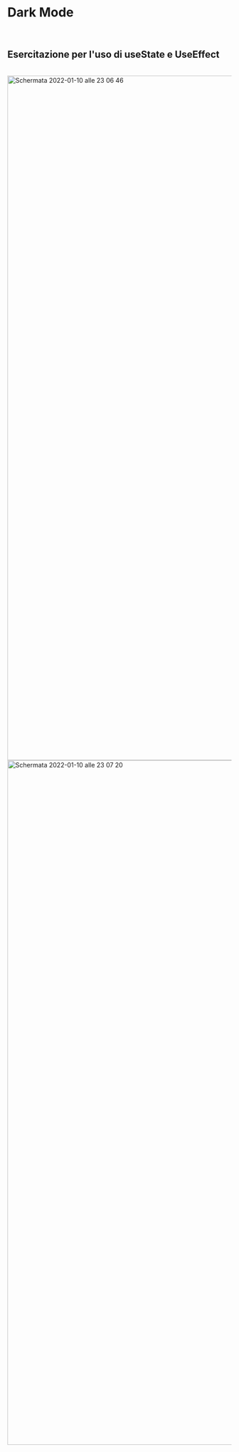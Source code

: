<h1> Dark Mode </h1>

<br> 

<h2> Esercitazione per l'uso di useState e UseEffect </h2>

<br>

<img width="1536" alt="Schermata 2022-01-10 alle 23 06 46" src="https://user-images.githubusercontent.com/92747208/148846753-91c951e8-ddf8-45c8-8d61-7899b1fb127e.png">

<br>

<img width="1536" alt="Schermata 2022-01-10 alle 23 07 20" src="https://user-images.githubusercontent.com/92747208/148846787-9bfdb6bf-3c89-4277-8f77-f2e566d73adf.png">

